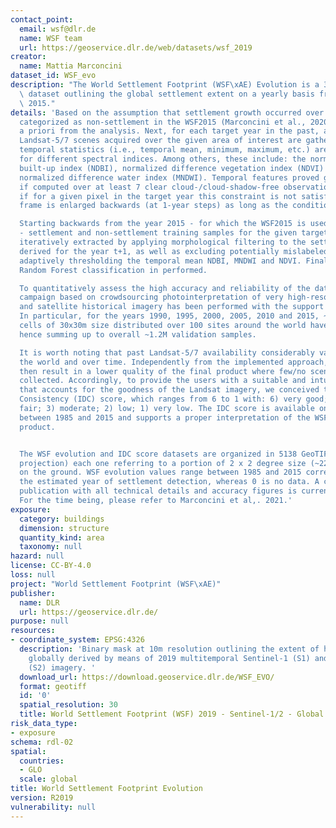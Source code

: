 ```yaml
---
contact_point:
  email: wsf@dlr.de
  name: WSF team
  url: https://geoservice.dlr.de/web/datasets/wsf_2019
creator:
  name: Mattia Marconcini
dataset_id: WSF_evo
description: "The World Settlement Footprint (WSF\xAE) Evolution is a 30m resolution\
  \ dataset outlining the global settlement extent on a yearly basis from 1985 to\
  \ 2015."
details: 'Based on the assumption that settlement growth occurred over time, all pixels
  categorized as non-settlement in the WSF2015 (Marconcini et al., 2020) are excluded
  a priori from the analysis. Next, for each target year in the past, all available
  Landsat-5/7 scenes acquired over the given area of interest are gathered and key
  temporal statistics (i.e., temporal mean, minimum, maximum, etc.) are then extracted
  for different spectral indices. Among others, these include: the normalized difference
  built-up index (NDBI), normalized difference vegetation index (NDVI) and modified
  normalized difference water index (MNDWI). Temporal features proved generally robust
  if computed over at least 7 clear cloud-/cloud-shadow-free observations; accordingly,
  if for a given pixel in the target year this constraint is not satisfied, the time
  frame is enlarged backwards (at 1-year steps) as long as the condition is met.

  Starting backwards from the year 2015 - for which the WSF2015 is used as a reference
  - settlement and non-settlement training samples for the given target year t are
  iteratively extracted by applying morphological filtering to the settlement mask
  derived for the year t+1, as well as excluding potentially mislabeled samples by
  adaptively thresholding the temporal mean NDBI, MNDWI and NDVI. Finally, binary
  Random Forest classification in performed.

  To quantitatively assess the high accuracy and reliability of the dataset, an extensive
  campaign based on crowdsourcing photointerpretation of very high-resolution airborne
  and satellite historical imagery has been performed with the support of Google.
  In particular, for the years 1990, 1995, 2000, 2005, 2010 and 2015, ~200K reference
  cells of 30x30m size distributed over 100 sites around the world have been labelled,
  hence summing up to overall ~1.2M validation samples.

  It is worth noting that past Landsat-5/7 availability considerably varies across
  the world and over time. Independently from the implemented approach, this might
  then result in a lower quality of the final product where few/no scenes have been
  collected. Accordingly, to provide the users with a suitable and intuitive measure
  that accounts for the goodness of the Landsat imagery, we conceived the Input Data
  Consistency (IDC) score, which ranges from 6 to 1 with: 6) very good; 5) good; 4)
  fair; 3) moderate; 2) low; 1) very low. The IDC score is available on a yearly basis
  between 1985 and 2015 and supports a proper interpretation of the WSF evolution
  product.


  The WSF evolution and IDC score datasets are organized in 5138 GeoTIFF files (EPSG4326
  projection) each one referring to a portion of 2 x 2 degree size (~222 x 222 km)
  on the ground. WSF evolution values range between 1985 and 2015 corresponding to
  the estimated year of settlement detection, whereas 0 is no data. A comprehensive
  publication with all technical details and accuracy figures is currently being finalized.
  For the time being, please refer to Marconcini et al,. 2021.'
exposure:
  category: buildings
  dimension: structure
  quantity_kind: area
  taxonomy: null
hazard: null
license: CC-BY-4.0
loss: null
project: "World Settlement Footprint (WSF\xAE)"
publisher:
  name: DLR
  url: https://geoservice.dlr.de/
purpose: null
resources:
- coordinate_system: EPSG:4326
  description: 'Binary mask at 10m resolution outlining the extent of human settlements
    globally derived by means of 2019 multitemporal Sentinel-1 (S1) and Sentinel-2
    (S2) imagery. '
  download_url: https://download.geoservice.dlr.de/WSF_EVO/
  format: geotiff
  id: '0'
  spatial_resolution: 30
  title: World Settlement Footprint (WSF) 2019 - Sentinel-1/2 - Global
risk_data_type:
- exposure
schema: rdl-02
spatial:
  countries:
  - GLO
  scale: global
title: World Settlement Footprint Evolution
version: R2019
vulnerability: null
---
```


